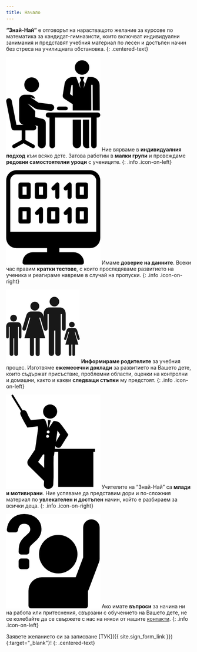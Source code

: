 ```yaml
---
title: Начало
---
```


**“Знай-Най”** e отговорът на нарастващото желание за курсове по математика за кандидат-гимназисти, които включват индивидуални занимания и представят учебния материал по лесен и достъпен начин без стреса на училищната обстановка.
{: .centered-text}

![индивидуален подход](assets/images/individual-approach.png)
Ние вярваме в **индивидуалния подход** към всяко дете. Затова работим в **малки групи** и провеждаме **редовни самостоятелни уроци** с учениците.
{: .info .icon-on-left}

![анализаране на данни](assets/images/trust-data.png)
Имаме **доверие на данните**. Всеки час правим **кратки тестове**, с които проследяваме развитието на ученика и реагираме навреме в случай на пропуски.
{: .info .icon-on-right}

![информирани родители](assets/images/parents.png)
**Информираме родителите** за учебния процес. Изготвяме **ежемесечни доклади** за развитието на Вашето дете, които съдържат присъствие, проблемни области, оценки на контролни и домашни, както и какви **следващи стъпки** му предстоят.
{: .info .icon-on-left}

![млади учители](assets/images/young-teacher.png)
Учителите на “Знай-Най” са **млади и мотивирани**. Ние успяваме да представим дори и по-сложния материал по **увлекателен и достъпен** начин, който е разбираем за всички деца.
{: .info .icon-on-right}

![въпроси](assets/images/questions.png)
Ако имате **въпроси** за начина ни на работа или притеснения, свързани с обучението на Вашето дете, не се колебайте да се свържете с нас на някои от нашите [контакти](contacts).
{: .info .icon-on-left}

Заявете желанието си за записване [ТУК]({{ site.sign_form_link }}){:target="_blank"}!
{: .centered-text}
